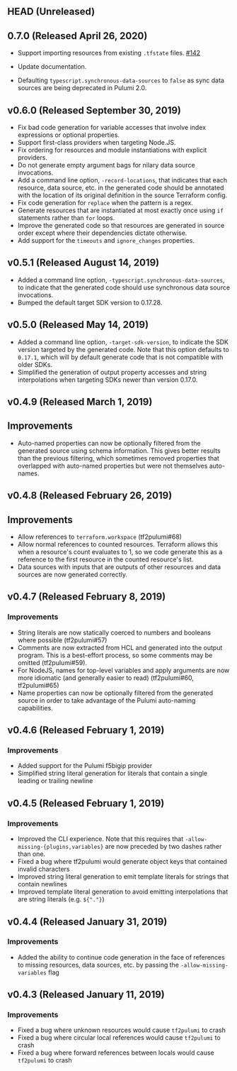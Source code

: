 ## HEAD (Unreleased)

## 0.7.0 (Released April 26, 2020)

- Support importing resources from existing `.tfstate` files. [#142](https://github.com/pulumi/tf2pulumi/pull/142)
- Update documentation.

- Defaulting `typescript.synchronous-data-sources` to `false` as sync data sources are being
  deprecated in Pulumi 2.0.

## v0.6.0 (Released September 30, 2019)

- Fix bad code generation for variable accesses that involve index expressions or optional properties.
- Support first-class providers when targeting Node.JS.
- Fix ordering for resources and module instantiations with explicit providers.
- Do not generate empty argument bags for nilary data source invocations.
- Add a command line option, `-record-locations`, that indicates that each resource, data source, etc. in the
  generated code should be annotated with the location of its original definition in the source Terraform config.
- Fix code generation for `replace` when the pattern is a regex.
- Generate resources that are instantiated at most exactly once using `if` statements rather than `for` loops.
- Improve the generated code so that resources are generated in source order except where their dependencies dictate
  otherwise.
- Add support for the `timeouts` and `ignore_changes` properties.

## v0.5.1 (Released August 14, 2019)

- Added a command line option, `-typescript.synchronous-data-sources`, to indicate that the generated code should
  use synchronous data source invocations.
- Bumped the default target SDK version to 0.17.28.

## v0.5.0 (Released May 14, 2019)

- Added a command line option, `-target-sdk-version`,  to indicate the SDK version targeted by the generated code.
  Note that this option defaults to `0.17.1`, which will by default generate code that is not compatible with
  older SDKs.
- Simplified the generation of output property accesses and string interpolations when targeting SDKs newer than
  version 0.17.0.

## v0.4.9 (Released March 1, 2019)

## Improvements

- Auto-named properties can now be optionally filtered from the generated source using schema information. This gives
  better results than the previous filtering, which sometimes removed properties that overlapped with auto-named
  properties but were not themselves auto-names.

## v0.4.8 (Released February 26, 2019)

## Improvements

- Allow references to `terraform.workspace` (tf2pulumi#68)
- Allow normal references to counted resources. Terraform allows this when a resource's count evaluates to 1, so
  we code generate this as a reference to the first resource in the counted resource's list.
- Data sources with inputs that are outputs of other resources and data sources are now generated correctly.

## v0.4.7 (Released February 8, 2019)

### Improvements

- String literals are now statically coerced to numbers and booleans where possible (tf2pulumi#57)
- Comments are now extracted from HCL and generated into the output program. This is a best-effort process, so some
  comments may be omitted (tf2pulumi#59).
- For NodeJS, names for top-level variables and apply arguments are now more idiomatic (and generally easier to
  read) (tf2pulumi#60, tf2pulumi#65)
- Name properties can now be optionally filtered from the generated source in order to take advantage of the Pulumi
  auto-naming capabilities.

## v0.4.6 (Released February 1, 2019)

### Improvements

- Added support for the Pulumi f5bigip provider
- Simplified string literal generation for literals that contain a single leading or trailing newline

## v0.4.5 (Released February 1, 2019)

### Improvements

- Improved the CLI experience. Note that this requires that `-allow-missing-{plugins,variables}` are now preceded by
  two dashes rather than one.
- Fixed a bug where tf2pulumi would generate object keys that contained invalid characters
- Improved string literal generation to emit template literals for strings that contain newlines
- Improved template literal generation to avoid emitting interpolations that are string literals (e.g. `${"."}`)

## v0.4.4 (Released January 31, 2019)

### Improvements

- Added the ability to continue code generation in the face of references to missing resources, data sources, etc. by
  passing the `-allow-missing-variables` flag

## v0.4.3 (Released January 11, 2019)

### Improvements

- Fixed a bug where unknown resources would cause `tf2pulumi` to crash
- Fixed a bug where circular local references would cause `tf2pulumi` to crash
- Fixed a bug where forward references between locals would cause `tf2pulumi` to crash
